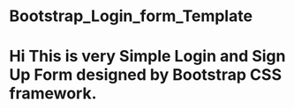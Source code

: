 # Bootstrap_Login_form_Template
# Hi This is very Simple Login and Sign Up Form designed by Bootstrap CSS framework.
